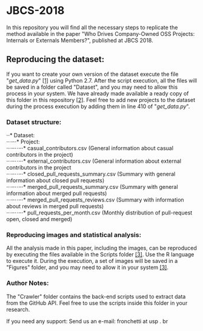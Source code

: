 # JBCS-2018
In this repository you will find all the necessary steps to replicate the method available in the paper "Who Drives Company-Owned OSS Projects: Internals or Externals Members?", published at JBCS 2018.

## Reproducing the dataset:
If you want to create your own version of the dataset execute the file "<i>get_data.py</i>" [[1]](https://github.com/fronchetti/JBCS-2018/blob/master/get_data.py) using Python 2.7. After the script execution, all the files will be saved in a folder called "Dataset", and you may need to allow this process in your system. We have already made available a ready copy of this folder in this repository [[2]](https://github.com/fronchetti/JBCS-2018/tree/master/Dataset). Feel free to add new projects to the dataset during the process execution by adding them in line 410 of "<i>get_data.py</i>".

### Dataset structure:
⋅⋅* Dataset: <br>
⋅⋅*⋅⋅*⋅⋅* Project: <br>
⋅⋅*⋅⋅*⋅⋅*⋅⋅*⋅⋅* casual_contributors.csv (General information about casual contributors in the project)<br>
⋅⋅*⋅⋅*⋅⋅*⋅⋅*⋅⋅* external_contributors.csv (General information about external contributors in the project<br>
⋅⋅*⋅⋅*⋅⋅*⋅⋅*⋅⋅* closed_pull_requests_summary.csv (Summary with general information about closed pull requests)<br>
⋅⋅*⋅⋅*⋅⋅*⋅⋅*⋅⋅* merged_pull_requests_summary.csv (Summary with general information about merged pull requests)<br>
⋅⋅*⋅⋅*⋅⋅*⋅⋅*⋅⋅* merged_pull_requests_reviews.csv (Summary with information about reviews in merged pull requests)<br>
⋅⋅*⋅⋅*⋅⋅*⋅⋅*⋅⋅* pull_requests_per_month.csv (Monthly distribution of pull-request open, closed and merged)<br>

### Reproducing images and statistical analysis:
All the analysis made in this paper, including the images, can be reproduced by executing the files available in the Scripts folder [[3]](https://github.com/fronchetti/JBCS-2018/tree/master/Scripts). Use the R language to execute it. During the execution, a set of images will be saved in a "Figures" folder, and you may need to allow it in your system [[3]](https://github.com/fronchetti/JBCS-2018/tree/master/Figures).

### Author Notes:
The "Crawler" folder contains the back-end scripts used to extract data from the GitHub API. Feel free to use the scripts inside this folder in your research.

If you need any support:
Send us an e-mail: fronchetti at usp . br


